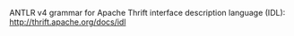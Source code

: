 ANTLR v4 grammar for Apache Thrift interface description language (IDL): http://thrift.apache.org/docs/idl
